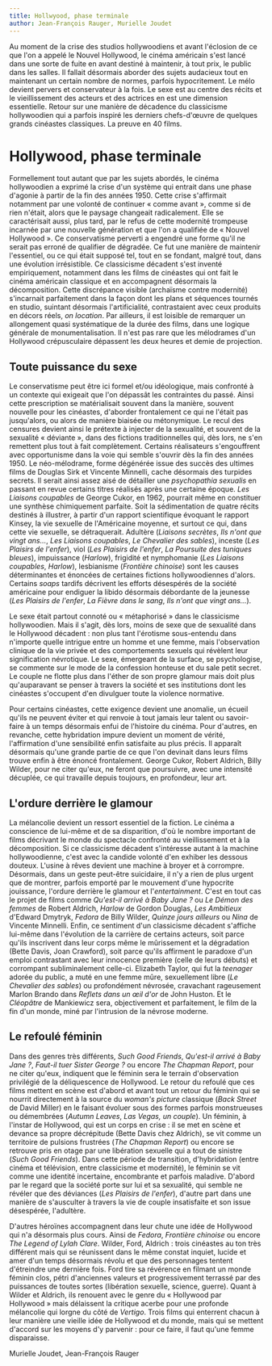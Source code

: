 ```yaml
---
title: Hollwyood, phase terminale
author: Jean-François Rauger, Murielle Joudet
---
```


Au moment de la crise des studios hollywoodiens et avant l'éclosion de ce que l'on a appelé le Nouvel Hollywood, le cinéma américain s'est lancé dans une sorte de fuite en avant destiné à maintenir, à tout prix, le public dans les salles. Il fallait désormais aborder des sujets audacieux tout en maintenant un certain nombre de normes, parfois hypocritement. Le mélo devient pervers et conservateur à la fois. Le sexe est au centre des récits et le vieillissement des acteurs et des actrices en est une dimension essentielle. Retour sur une manière de décadence du classicisme hollywoodien qui a parfois inspiré les derniers chefs-d'œuvre de quelques grands cinéastes classiques. La preuve en 40 films.

# Hollywood, phase terminale

Formellement tout autant que par les sujets abordés, le cinéma hollywoodien a exprimé la crise d'un système qui entrait dans une phase d'agonie à partir de la fin des années 1950. Cette crise s'affirmait notamment par une volonté de continuer «&nbsp;comme avant&nbsp;», comme si de rien n'était, alors que le paysage changeait radicalement. Elle se caractérisait aussi, plus tard, par le refus de cette modernité trompeuse incarnée par une nouvelle génération et que l'on a qualifiée de «&nbsp;Nouvel Hollywood&nbsp;». Ce conservatisme perverti a engendré une forme qu'il ne serait pas erroné de qualifier de dégradée. Ce fut une manière de maintenir l'essentiel, ou ce qui était supposé tel, tout en se fondant, malgré tout, dans une évolution irrésistible. Ce classicisme décadent s'est inventé empiriquement, notamment dans les films de cinéastes qui ont fait le cinéma américain classique et en accompagnent désormais la décomposition. Cette discrépance visible (archaïsme contre modernité) s'incarnait parfaitement dans la façon dont les plans et séquences tournés en studio, suintant désormais l'artificialité, contrastaient avec ceux produits en décors réels, *on location*. Par ailleurs, il est loisible de remarquer un allongement quasi systématique de la durée des films, dans une logique générale de monumentalisation. Il n'est pas rare que les mélodrames d'un Hollywood crépusculaire dépassent les deux heures et demie de projection.

## Toute puissance du sexe

Le conservatisme peut être ici formel et/ou idéologique, mais confronté à un contexte qui exigeait que l'on dépassât les contraintes du passé. Ainsi cette prescription se matérialisait souvent dans la manière, souvent nouvelle pour les cinéastes, d'aborder frontalement ce qui ne l'était pas jusqu'alors, ou alors de manière biaisée ou métonymique. Le recul des censures devient ainsi le prétexte à injecter de la sexualité, et souvent de la sexualité «&nbsp;déviante&nbsp;», dans des fictions traditionnelles qui, dès lors, ne s'en remettent plus tout à fait complètement. Certains réalisateurs s'engouffrent avec opportunisme dans la voie qui semble s'ouvrir dès la fin des années 1950. Le néo-mélodrame, forme dégénérée issue des succès des ultimes films de Douglas Sirk et Vincente Minnelli, cache désormais des turpides secrets. Il serait ainsi assez aisé de détailler une *psychopathia sexualis* en passant en revue certains titres réalisés après une certaine époque. *Les Liaisons coupables* de George Cukor, en 1962, pourrait même en constituer une synthèse chimiquement parfaite. Soit la sédimentation de quatre récits destinés à illustrer, à partir d'un rapport scientifique évoquant le rapport Kinsey, la vie sexuelle de l'Américaine moyenne, et surtout ce qui, dans cette vie sexuelle, se détraquerait. Adultère (*Liaisons secrètes*, *Ils n'ont que vingt ans...*, *Les Liaisons coupables*, *Le Chevalier des sables*), inceste (*Les Plaisirs de l'enfer*), viol (*Les Plaisirs de l'enfer*, *La Poursuite des tuniques bleues*), impuissance (*Harlow*), frigidité et nymphomanie (*Les Liaisons coupables*, *Harlow*), lesbianisme (*Frontière chinoise*) sont les causes déterminantes et énoncées de certaines fictions hollywoodiennes d'alors. Certains *soaps* tardifs décrivent les efforts désespérés de la société américaine pour endiguer la libido désormais débordante de la jeunesse (*Les Plaisirs de l'enfer*, *La Fièvre dans le sang*, *Ils n'ont que vingt ans...*).

Le sexe était partout connoté ou «&nbsp;métaphorisé&nbsp;» dans le classicisme hollywoodien. Mais il s'agit, dès lors, moins de sexe que de sexualité dans le Hollywood décadent&nbsp;: non plus tant l'érotisme sous-entendu dans n'importe quelle intrigue entre un homme et une femme, mais l'observation clinique de la vie privée et des comportements sexuels qui révèlent leur signification névrotique. Le sexe, émergeant de la surface, se psychologise, se commente sur le mode de la confession honteuse et du sale petit secret. Le couple ne flotte plus dans l'éther de son propre glamour mais doit plus qu'auparavant se penser à travers la société et ses institutions dont les cinéastes s'occupent d'en divulguer toute la violence normative.

Pour certains cinéastes, cette exigence devient une anomalie, un écueil qu'ils ne peuvent éviter et qui renvoie à tout jamais leur talent ou savoir-faire à un temps désormais enfui de l'histoire du cinéma. Pour d'autres, en revanche, cette hybridation impure devient un moment de vérité, l'affirmation d'une sensibilité enfin satisfaite au plus précis. Il apparaît désormais qu'une grande partie de ce que l'on devinait dans leurs films trouve enfin à être énoncé frontalement. George Cukor, Robert Aldrich, Billy Wilder, pour ne citer qu'eux, ne feront que poursuivre, avec une intensité décuplée, ce qui travaille depuis toujours, en profondeur, leur art.

## L'ordure derrière le glamour

La mélancolie devient un ressort essentiel de la fiction. Le cinéma a conscience de lui-même et de sa disparition, d'où le nombre important de films décrivant le monde du spectacle confronté au vieillissement et à la décomposition. Si ce classicisme décadent s'intéresse autant à la machine hollywoodienne, c'est avec la candide volonté d'en exhiber les dessous douteux. L'usine à rêves devient une machine à broyer et à corrompre. Désormais, dans un geste peut-être suicidaire, il n'y a rien de plus urgent que de montrer, parfois emporté par le mouvement d'une hypocrite jouissance, l'ordure derrière le glamour et l'*entertainment*. C'est en tout cas le projet de films comme *Qu'est-il arrivé à Baby Jane&nbsp;?* ou *Le Démon des femmes* de Robert Aldrich, *Harlow* de Gordon Douglas, *Les Ambitieux* d'Edward Dmytryk, *Fedora* de Billy Wilder, *Quinze jours ailleurs* ou *Nina* de Vincente Minnelli. Enfin, ce sentiment d'un classicisme décadent s'affiche lui-même dans l'évolution de la carrière de certains acteurs, soit parce qu'ils inscrivent dans leur corps même le mûrissement et la dégradation (Bette Davis, Joan Crawford), soit parce qu'ils affirment le paradoxe d'un emploi contrastant avec leur innocence première (celle de leurs débuts) et corrompant subliminalement celle-ci. Elizabeth Taylor, qui fut la *teenager* adorée du public, a muté en une femme mûre, sexuellement libre (*Le Chevalier des sables*) ou profondément névrosée, cravachant rageusement Marlon Brando dans *Reflets dans un œil d'or* de John Huston. Et le *Cléopâtre* de Mankiewicz sera, objectivement et parfaitement, le film de la fin d'un monde, miné par l'intrusion de la névrose moderne.

## Le refoulé féminin

Dans des genres très différents, *Such Good Friends*, *Qu'est-il arrivé à Baby Jane&nbsp;?*, *Faut-il tuer Sister George&nbsp;?* ou encore *The Chapman Report*, pour ne citer qu'eux, indiquent que le féminin sera le terrain d'observation privilégié de la déliquescence de Hollywood. Le retour du refoulé que ces films mettent en scène est d'abord et avant tout un retour du féminin qui se nourrit directement à la source du *woman's picture* classique (*Back Street* de David Miller) en le faisant évoluer sous des formes parfois monstrueuses ou démembrées (*Autumn Leaves*, *Las Vegas, un couple*). Un féminin, à l'instar de Hollywood, qui est un corps en crise&nbsp;: il se met en scène et devance sa propre décrépitude (Bette Davis chez Aldrich), se vit comme un territoire de pulsions frustrées (*The Chapman Report*) ou encore se retrouve pris en otage par une libération sexuelle qui a tout de sinistre (*Such Good Friends*). Dans cette période de transition, d'hybridation (entre cinéma et télévision, entre classicisme et modernité), le féminin se vit comme une identité incertaine, encombrante et parfois maladive. D'abord par le regard que la société porte sur lui et sa sexualité, qui semble ne révéler que des déviances (*Les Plaisirs de l'enfer*), d'autre part dans une manière de s'ausculter à travers la vie de couple insatisfaite et son issue désespérée, l'adultère.

D'autres héroïnes accompagnent dans leur chute une idée de Hollywood qui n'a désormais plus cours. Ainsi de *Fedora*, *Frontière chinoise* ou encore *The Legend of Lylah Clare*. Wilder, Ford, Aldrich&nbsp;: trois cinéastes au ton très différent mais qui se réunissent dans le même constat inquiet, lucide et amer d'un temps désormais révolu et que des personnages tentent d'étreindre une dernière fois. Ford tire sa révérence en filmant un monde féminin clos, pétri d'anciennes valeurs et progressivement terrassé par des puissances de toutes sortes (libération sexuelle, science, guerre). Quant à Wilder et Aldrich, ils renouent avec le genre du «&nbsp;Hollywood par Hollywood&nbsp;» mais délaissent la critique acerbe pour une profonde mélancolie qui lorgne du côté de *Vertigo*. Trois films qui enterrent chacun à leur manière une vieille idée de Hollywood et du monde, mais qui se mettent d'accord sur les moyens d'y parvenir&nbsp;: pour ce faire, il faut qu'une femme disparaisse.

Murielle Joudet, Jean-François Rauger